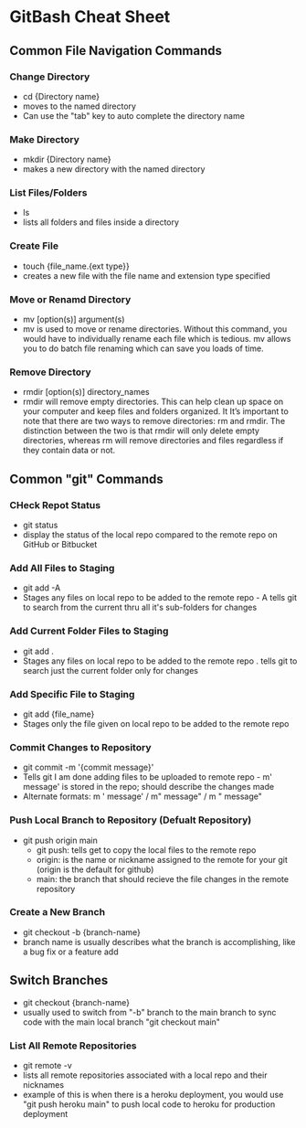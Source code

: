 # GitBash Cheat Sheet

## Common File Navigation Commands

### Change Directory

* cd {Directory name}
* moves to the named directory
* Can use the "tab" key to auto complete the directory name

### Make Directory

* mkdir {Directory name}
* makes a new directory with the named directory

### List Files/Folders

* ls
* lists all folders and files inside a directory

### Create File

* touch {file_name.{ext type}}
* creates a new file with the file name and extension type specified

### Move or Renamd Directory

* mv [option(s)] argument(s)
* mv is used to move or rename directories. Without this command, you would have to individually rename each file which is tedious. mv allows you to do batch file renaming which can save you loads of time.

### Remove Directory

* rmdir [option(s)] directory_names
* rmdir will remove empty directories. This can help clean up space on your computer and keep files and folders organized. It It’s important to note that there are two ways to remove directories: rm and rmdir. The distinction between the two is that rmdir will only delete empty
directories, whereas rm will remove directories and files regardless if they contain data or not.

## Common "git" Commands

### CHeck Repot Status

* git status
* display the status of the local repo compared to the remote repo on GitHub or Bitbucket

### Add All Files to Staging

* git add -A
* Stages any files on local repo to be added to the remote repo - A tells git to search from the current thru all it's sub-folders for changes

### Add Current Folder Files to Staging

* git add .
* Stages any files on local repo to be added to the remote repo . tells git to search just the current folder only for changes

### Add Specific File to Staging

* git add {file_name}
* Stages only the file given on local repo to be added to the remote repo

### Commit Changes to Repository

* git commit -m '{commit message}'
* Tells git I am done adding files to be uploaded to remote repo - m' message' is stored in the repo; should describe the changes made
* Alternate formats: m ' message' / m" message" / m " message"

### Push Local Branch to Repository (Defualt Repository)

* git push origin main
    * git push: tells get to copy the local files to the remote repo
    * origin: is the name or nickname assigned to the remote for your git (origin is the default for github)
    * main: the branch that should recieve the file changes in the remote repository

### Create a New Branch

* git checkout -b {branch-name}
* branch name is usually describes what the branch is accomplishing, like a bug fix or a feature add

## Switch Branches

* git checkout {branch-name}
* usually used to switch from "-b" branch to the main branch to sync code with the main local branch "git checkout main"

### List All Remote Repositories

* git remote -v
* lists all remote repositories associated with a local repo and their  nicknames
* example of this is when there is a heroku deployment, you would use "git push heroku main" to push local code to heroku for production deployment